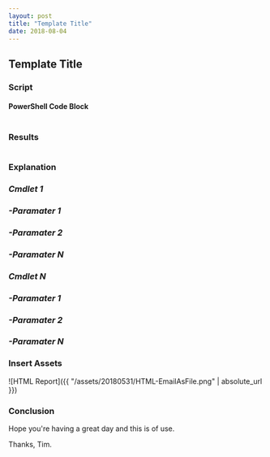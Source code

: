 ```yaml
---
layout: post
title: "Template Title"
date: 2018-08-04
---
```

## Template Title

### Script
#### PowerShell Code Block
```PowerShell

```

### Results
```PowerShell

```

### Explanation

### *Cmdlet 1*

### *-Paramater 1*

### *-Paramater 2*

### *-Paramater N*

### *Cmdlet N*

### *-Paramater 1*

### *-Paramater 2*

### *-Paramater N*

### Insert Assets
![HTML Report]({{ "/assets/20180531/HTML-EmailAsFile.png" | absolute_url }})

### Conclusion

Hope you're having a great day and this is of use.

Thanks, Tim.
